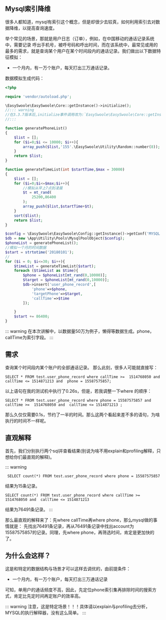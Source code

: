 
## Mysql索引降维
很多人都知道，mysql有索引这个概念，但是却很少去较真，如何利用索引去对数据降维，以提高查询速度。

举个常见的场景，那就是用户日志（订单），例如，在中国移动的通话记录系统中，需要记录
呼出手机号，被呼号码和呼出时间，而在该系统中，最常见或用的最多的需求，就是查询某个用户在某个时间段内的通话记录。我们做出以下数据特征模拟：

- 一个月内，有一万个账户，每天打出三万通话记录。

数据模拟生成代码：
```php
<?php

require 'vendor/autoload.php';

\EasySwoole\EasySwoole\Core::getInstance()->initialize();
//::: warning 
//在3.3.7版本后,initialize事件调用改为:`EasySwoole\EasySwoole\Core::getInstance()->initialize()->globalInitialize();`
//:::

function generatePhoneList()
{
    $list = [];
    for ($i=0;$i <= 10000; $i++){
        array_push($list,'155'.\EasySwoole\Utility\Random::number(8));
    }
    return $list;
}

function generateTimeList(int $startTime,$max = 30000)
{
    $list = [];
    for ($i=0;$i<=$max;$i++){
        //模拟从早上7点到凌晨
        $t = mt_rand(
            25200,86400
        );
        array_push($list,$startTime+$t);
    }
    sort($list);
    return $list;
}

$config = \EasySwoole\EasySwoole\Config::getInstance()->getConf('MYSQL');
$db = new \App\Utility\Pools\MysqlPoolObject($config);
$phoneList = generatePhoneList();
//模拟一个月的时间数据
$start = strtotime('20180101');
//
for ($i = 0; $i<=30; $i++){
    $timeList = generateTimeList($start);
    foreach ($timeList as $time){
        $phone = $phoneList[mt_rand(0,10000)];
        $target = $phoneList[mt_rand(0,10000)];
        $db->insert('user_phone_record',[
            'phone'=>$phone,
            'targetPhone'=>$target,
            'callTime'=>$time
        ]);

    }
    $start += 86400;
}
```
::: warning 
在本次讲解中，以数据量50万为例子，懒得等数据生成。phone，callTime为索引字段。
:::



## 需求
查询某个时间段内某个账户的全部通话记录。
那么此刻，很多人可能就直接写：
```
SELECT * FROM test.user_phone_record where callTime >=  1514768050 and  callTime <= 1514871213 and  phone = 15587575857;
```
以上语句在我的测试机中执行了0.26s，但是，若我调整一下where 的顺序：
```
SELECT * FROM test.user_phone_record where phone = 15587575857 and callTime >=  1514768050 and  callTime <= 1514871213 ;
```
那么久仅仅需要0.1s，节约了一半的时间。那么这两个看起来差不多的语句，为啥执行的时间不一样呢。

## 直观解释

首先，我们分别执行两个sql并查看结果(别说为啥不用explain和profiling解释，只想给你们最直观的解释)。

::: warning 
```
 SELECT count(*) FROM test.user_phone_record where phone = 15587575857 
```
结果为15条记录。
```
SELECT count(*) FROM test.user_phone_record where callTime >=  1514768050 and  callTime <= 1514871213 
```
结果为76491条记录。
:::


那么最直观的解释来了：先where callTime再where phone，那么mysql做的事情就是：
先找出76491条记录，再从76491条记录中找出account为15587575857的记录。同理，先where phone，再筛选时间，肯定是更加快的了。


## 为什么会这样？
这是和特定的数据结构与场景才可以这样去调优的，由前提条件：

- 一个月内，有一万个账户，每天打出三万通话记录

可知，单用户的通话频度不高，因此，先定位phone索引集再排除时间的搜索方式，肯定比先定时间再定账户的效率高。

::: warning 
注意，这是特定场景！！！具体请以explain与profiling去分析，MYSQL的执行解释器，没有这么简单。
:::

